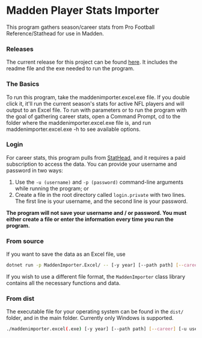 # Madden Player Stats Importer

This program gathers season/career stats from Pro Football Reference/Stathead for use in Madden.
### Releases
The current release for this project can be found [here](https://github.com/NoahJele/madden-stats-profootballreference/releases/). It includes the readme file and the exe needed to run the program.

### The Basics

To run this program, take the maddenimporter.excel.exe file. If you double click it, it'll run the current season's stats for active NFL players and will output to an Excel file.
To run with parameters or to run the program with the goal of gathering career stats, open a Command Prompt, cd to the folder where the maddenimporter.excel.exe file is, and run maddenimporter.excel.exe -h to see available options.

### Login

For career stats, this program pulls from [StatHead](https://stathead.com), and it requires a paid subscription to access the data. You can provide your username and password in two ways:

1. Use the `-u (username)` and `-p (password)` command-line arguments while running the program; or
2. Create a file in the root directory called `login.private` with two lines. The first line is your username, and the second line is your password.

**The program will not save your username and / or password. You must either create a file or enter the information every time you run the program.**

### From source

If you want to save the data as an Excel file, use

```bash
dotnet run -p MaddenImporter.Excel/ -- [-y year] [--path path] [--career] [-u username] [-p password]
```

If you wish to use a different file format, the `MaddenImporter` class library contains all the necessary functions and data.

### From dist

The executable file for your operating system can be found in the `dist/` folder, and in the main folder. Currently only Windows is supported.

```bash
./maddenimporter.excel(.exe) [-y year] [--path path] [--career] [-u username] [-p password]
```
